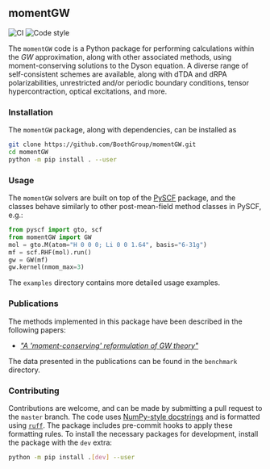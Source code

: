 ## momentGW

![CI](https://github.com/BoothGroup/momentGW/actions/workflows/ci.yaml/badge.svg)
![Code style](https://img.shields.io/endpoint?url=https://raw.githubusercontent.com/astral-sh/ruff/main/assets/badge/v2.json)

The `momentGW` code is a Python package for performing calculations within the *GW* approximation, along with other associated methods, using moment-conserving solutions to the Dyson equation.
A diverse range of self-consistent schemes are available, along with dTDA and dRPA polarizabilities, unrestricted and/or periodic boundary conditions, tensor hypercontraction, optical excitations, and more.

### Installation

The `momentGW` package, along with dependencies, can be installed as
```bash
git clone https://github.com/BoothGroup/momentGW.git
cd momentGW
python -m pip install . --user
```

### Usage

The `momentGW` solvers are built on top of the [PySCF](https://github.com/pyscf/pyscf) package, and the classes behave similarly to other post-mean-field method classes in PySCF, e.g.:
```python
from pyscf import gto, scf
from momentGW import GW
mol = gto.M(atom="H 0 0 0; Li 0 0 1.64", basis="6-31g")
mf = scf.RHF(mol).run()
gw = GW(mf)
gw.kernel(nmom_max=3)
```
The `examples` directory contains more detailed usage examples.

### Publications

The methods implemented in this package have been described in the following papers:
- [*"A 'moment-conserving' reformulation of GW theory"*](https://doi.org/10.1063/5.0143291)

The data presented in the publications can be found in the `benchmark` directory.

### Contributing

Contributions are welcome, and can be made by submitting a pull request to the `master` branch.
The code uses [NumPy-style docstrings](https://numpydoc.readthedocs.io/en/latest/format.html) and is formatted using [`ruff`](https://docs.astral.sh/ruff/).
The package includes pre-commit hooks to apply these formatting rules.
To install the necessary packages for development, install the package with the `dev` extra:
```bash
python -m pip install .[dev] --user
```
